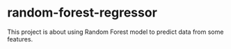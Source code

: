 # random-forest-regressor
This project is about using Random Forest model to predict data from some features.
